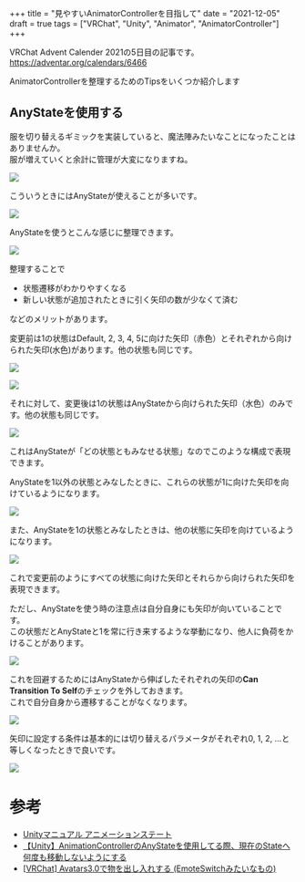 +++
title = "見やすいAnimatorControllerを目指して"
date = "2021-12-05"
draft = true
tags = ["VRChat", "Unity", "Animator", "AnimatorController"]
+++

VRChat Advent Calender 2021の5日目の記事です。
https://adventar.org/calendars/6466

AnimatorControllerを整理するためのTipsをいくつか紹介します

## AnyStateを使用する

服を切り替えるギミックを実装していると、魔法陣みたいなことになったことはありませんか。  
服が増えていくと余計に管理が大変になりますね。

![](/images/posts/vrchat_advent_calender_2021/magic_states.png)

こういうときにはAnyStateが使えることが多いです。

![](/images/posts/vrchat_advent_calender_2021/any_state.png)

AnyStateを使うとこんな感じに整理できます。

![](/images/posts/vrchat_advent_calender_2021/magic_states_after.png)

整理することで
* 状態遷移がわかりやすくなる
* 新しい状態が追加されたときに引く矢印の数が少なくて済む

などのメリットがあります。

変更前は1の状態はDefault, 2, 3, 4, 5に向けた矢印（赤色）とそれぞれから向けられた矢印(水色)があります。他の状態も同じです。

![](/images/posts/vrchat_advent_calender_2021/magic_states_1_out.png)

![](/images/posts/vrchat_advent_calender_2021/magic_states_1_in.png)

それに対して、変更後は1の状態はAnyStateから向けられた矢印（水色）のみです。他の状態も同じです。

![](/images/posts/vrchat_advent_calender_2021/magic_states_after_1.png)

これはAnyStateが「どの状態ともみなせる状態」なのでこのような構成で表現できます。

AnyStateを1以外の状態とみなしたときに、これらの状態が1に向けた矢印を向けているようになります。

![](/images/posts/vrchat_advent_calender_2021/any_state_other_than_1.png)

また、AnyStateを1の状態とみなしたときは、他の状態に矢印を向けているようになります。

![](/images/posts/vrchat_advent_calender_2021/any_state_1.png)

これで変更前のようにすべての状態に向けた矢印とそれらから向けられた矢印を表現できます。

ただし、AnyStateを使う時の注意点は自分自身にも矢印が向いていることです。  
この状態だとAnyStateと1を常に行き来するような挙動になり、他人に負荷をかけることがあります。

![](/images/posts/vrchat_advent_calender_2021/any_state_1_loop.png)

これを回避するためにはAnyStateから伸ばしたそれぞれの矢印の**Can Transition To Self**のチェックを外しておきます。  
これで自分自身から遷移することがなくなります。

![](/images/posts/vrchat_advent_calender_2021/can_transition_to_self.png)

矢印に設定する条件は基本的には切り替えるパラメータがそれぞれ0, 1, 2, ...と等しくなったときで良いです。

![](/images/posts/vrchat_advent_calender_2021/arrows_setting.png)

# 参考
- [Unityマニュアル アニメーションステート](https://docs.unity3d.com/ja/2019.4/Manual/class-State.html)
- [【Unity】AnimationControllerのAnyStateを使用してる際、現在のStateへ何度も移動しないようにする](https://tsubakit1.hateblo.jp/entry/2017/01/13/233000)
- [[VRChat] Avatars3.0で物を出し入れする (EmoteSwitchみたいなもの)](https://gatosyocora.hatenablog.com/entry/2020/08/08/164516)
